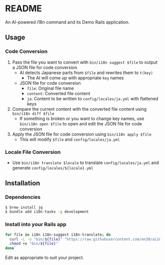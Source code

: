 # README

An AI-powered i18n command and its Demo Rails application.

## Usage

### Code Conversion

1. Pass the file you want to convert with `bin/i18n suggest $file` to output a JSON file for code conversion
   - AI detects Japanese parts from `$file` and rewrites them to `t(key)`
     - The AI will come up with appropriate `key` names
   - JSON file for code conversion
     - `file`: Original file name
     - `content`: Converted file content
     - `ja`: Content to be written to `config/locales/ja.yml` with flattened keys
2. Compare the current content with the converted file content using `bin/i18n diff $file`
   - If something is broken or you want to change key names, use `bin/i18n open $file` to open and edit the JSON file for code conversion
3. Apply the JSON file for code conversion using `bin/i18n apply $file`
   - This will modify `$file` and `config/locales/ja.yml`

### Locale File Conversion

- Use `bin/i18n translate $locale` to translate `config/locales/ja.yml` and generate `config/locales/${locale}.yml`

## Installation

### Dependencies

```sh
$ brew install jq
$ bundle add i18n-tasks -g development
```

### Install into your Rails app

```sh
for file in i18n i18n-suggest i18n-translate; do
  curl -L -o "bin/${file}" "https://raw.githubusercontent.com/en30/ai18n/refs/heads/master/bin/${file}"
  chmod +x "bin/${file}"
done`
```

Edit as appropriate to suit your project.
